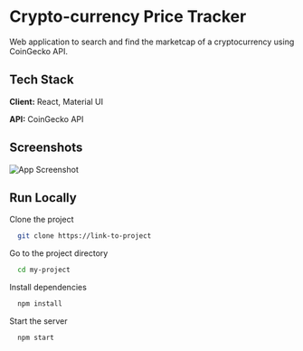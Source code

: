 
# Crypto-currency Price Tracker

Web application to search and find the marketcap of a cryptocurrency using CoinGecko API.

## Tech Stack

**Client:** React, Material UI

**API:** CoinGecko API


## Screenshots

![App Screenshot](https://user-images.githubusercontent.com/70509358/209526714-9a7f951c-a0fc-4bee-a26d-3cc878679559.jpg)


## Run Locally

Clone the project

```bash
  git clone https://link-to-project
```

Go to the project directory

```bash
  cd my-project
```

Install dependencies

```bash
  npm install
```

Start the server

```bash
  npm start
```

